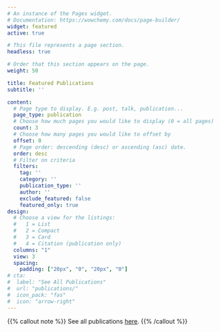 ```yaml
---
# An instance of the Pages widget.
# Documentation: https://wowchemy.com/docs/page-builder/
widget: featured
active: true

# This file represents a page section.
headless: true

# Order that this section appears on the page.
weight: 50

title: Featured Publications
subtitle: ''

content:
  # Page type to display. E.g. post, talk, publication...
  page_type: publication
  # Choose how much pages you would like to display (0 = all pages)
  count: 3
  # Choose how many pages you would like to offset by
  offset: 0
  # Page order: descending (desc) or ascending (asc) date.
  order: desc
  # Filter on criteria
  filters:
    tag: ''
    category: ''
    publication_type: ''
    author: ''
    exclude_featured: false
    featured_only: true
design:
  # Choose a view for the listings:
  #   1 = List
  #   2 = Compact
  #   3 = Card
  #   4 = Citation (publication only)
  columns: "1"
  view: 3
  spacing:
    padding: ["20px", "0", "20px", "0"]
# cta:
#  label: "See All Publications"
#  url: "publications/"
#  icon_pack: "fas"
#  icon: "arrow-right"
---
```

<!--
 <div class="text-center">
  <a href="/publication/" class="btn btn-outline-primary">
    <i class="fas fa-arrow-right"></i> See all publications
  </a>
</div>
-->
{{% callout note %}}
See all publications [here](./publication/).
{{% /callout %}}
